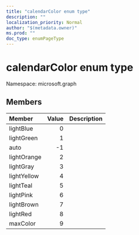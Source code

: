 ```yaml
---
title: "calendarColor enum type"
description: ""
localization_priority: Normal
author: "$(metadata.owner)"
ms.prod: ""
doc_type: enumPageType
---
```


# calendarColor enum type

Namespace: microsoft.graph

## Members

| Member      | Value | Description |
| :---------- | ----: | :---------- |
| lightBlue   | 0     |             |
| lightGreen  | 1     |             |
| auto        | -1    |             |
| lightOrange | 2     |             |
| lightGray   | 3     |             |
| lightYellow | 4     |             |
| lightTeal   | 5     |             |
| lightPink   | 6     |             |
| lightBrown  | 7     |             |
| lightRed    | 8     |             |
| maxColor    | 9     |             |
